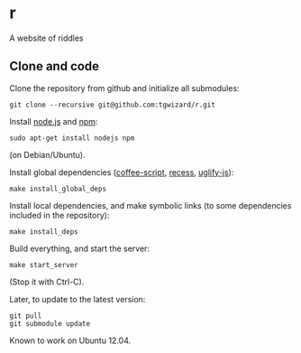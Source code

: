 # r

A website of riddles

## Clone and code

Clone the repository from github and initialize all submodules:

	git clone --recursive git@github.com:tgwizard/r.git

Install [node.js](http://nodejs.org/) and [npm](http://npmjs.org/):

	sudo apt-get install nodejs npm

(on Debian/Ubuntu).

Install global dependencies ([coffee-script](http://coffeescript.org/),
[recess](https://github.com/twitter/recess),
[uglify-js](https://github.com/mishoo/UglifyJS/)):

	make install_global_deps

Install local dependencies, and make symbolic links (to some
dependencies included in the repository):

	make install_deps

Build everything, and start the server:

	make start_server

(Stop it with Ctrl-C).

Later, to update to the latest version:

	git pull
	git submodule update

Known to work on Ubuntu 12.04.
